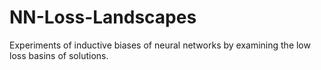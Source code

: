 # NN-Loss-Landscapes
Experiments of inductive biases of neural networks by examining the low loss basins of solutions.
